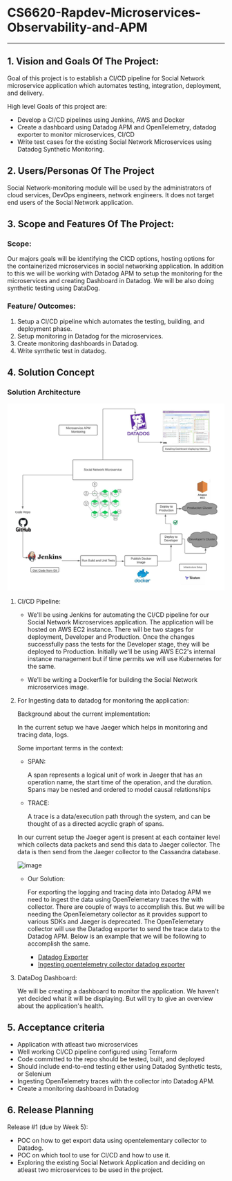 # CS6620-Rapdev-Microservices-Observability-and-APM

** **

## 1. Vision and Goals Of The Project:

Goal of this project is to establish a CI/CD pipeline for Social Network microservice application which automates
testing, integration, deployment, and delivery.

High level Goals of this project are:

* Develop a CI/CD pipelines using Jenkins, AWS and Docker
* Create a dashboard using Datadog APM and OpenTelemetry, datadog exporter to monitor microservices, CI/CD
* Write test cases for the existing Social Network Microservices using Datadog Synthetic Monitoring.

## 2. Users/Personas Of The Project

Social Network-monitoring module will be used by the administrators of cloud services, DevOps engineers, network
engineers.
It does not target end users of the Social Network application.

## 3. Scope and Features Of The Project:

### Scope:

Our majors goals will be identifying the CICD options, hosting options for the containerized microservices in social networking application. 
In addition to this we will be working with Datadog APM to setup the monitoring for the microservices and creating Dashboard in Datadog.
We will be also doing synthetic testing using DataDog.

### Feature/ Outcomes:

1. Setup a CI/CD pipeline which automates the testing, building, and deployment phase.
2. Setup monitoring in Datadog for the microservices.
3. Create monitoring dashboards in Datadog.
4. Write synthetic test in datadog.


## 4. Solution Concept

### Solution Architecture

![alt text](https://github.com/ketakiu/CS6620-Rapdev-Microservices-Observability-and-APM/blob/main/Architecture.jpeg?raw=true)

1. CI/CD Pipeline:

    * We'll be using Jenkins for automating the CI/CD pipeline for our Social Network Microservices application. The
      application will be hosted on AWS EC2 instance. There will be two stages for deployment, Developer and Production.
      Once the changes successfully pass the tests for the Developer stage, they will be deployed to Production.
      Initially we'll be using AWS EC2's internal instance management but if time permits we will use Kubernetes for the
      same.

    * We'll be writing a Dockerfile for building the Social Network microservices image.

2. For Ingesting data to datadog for monitoring the application:

   Background about the current implementation:

   In the current setup we have Jaeger which helps in monitoring and tracing data, logs.

   Some important terms in the context:

    * SPAN:

      A span represents a logical unit of work in Jaeger that has an operation name, the start time of the operation,
      and the duration. Spans may be nested and ordered to model causal relationships

    * TRACE:

      A trace is a data/execution path through the system, and can be thought of as a directed acyclic graph of spans.

   In our current setup the Jaeger agent is present at each container level which collects data packets and send this
   data to Jaeger collector. The data is then send from the Jaeger collector to the Cassandra database.

   ![image](https://user-images.githubusercontent.com/55074591/134711163-414eb5bb-a3f6-4147-b953-3763816f91a2.png)

    * Our Solution:

      For exporting the logging and tracing data into Datadog APM we need to ingest the data using OpenTelemetary traces
      the with collector. There are couple of ways to accomplish this. But we will be needing the OpenTelemetary
      collector as it provides support to various SDKs and Jaeger is deprecated. The OpenTelemetary collector will use
      the Datadog exporter to send the trace data to the Datadog APM. Below is an example that we will be following to
      accomplish the same.

      * [Datadog Exporter](https://github.com/open-telemetry/opentelemetry-collector-contrib/tree/main/exporter/datadogexporter)
      * [Ingesting opentelemetry collector datadog exporter](https://docs.datadoghq.com/tracing/setup_overview/open_standards/)

3. DataDog Dashboard:

   We will be creating a dashboard to monitor the application. We haven't yet decided what it will be displaying. But
   will try to give an overview about the application's health.

## 5. Acceptance criteria

* Application with atleast two microservices
* Well working CI/CD pipeline configured using Terraform
* Code committed to the repo should be tested, built, and deployed
* Should include end-to-end testing either using Datadog Synthetic tests, or Selenium
* Ingesting OpenTelemetry traces with the collector into Datadog APM.
* Create a monitoring dashboard in Datadog

## 6. Release Planning

Release #1 (due by Week 5):

* POC on how to get export data using opentelementary collector to Datadog.
* POC on which tool to use for CI/CD and how to use it.
* Exploring the existing Social Network Application and deciding on atleast two microservices to be used in the project.
